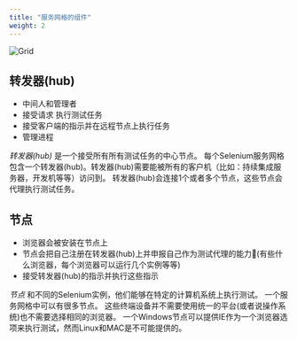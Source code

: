 ```yaml
---
title: "服务网格的组件"
weight: 2
---
```


![Grid](/images/grid.png)

## 转发器(hub)
* 中间人和管理者
* 接受请求 执行测试任务
* 接受客户端的指示并在远程节点上执行任务
* 管理进程

_转发器(hub)_ 是一个接受所有所有测试任务的中心节点。
每个Selenium服务网格包含一个转发器(hub)。转发器(hub)需要能被所有的客户机（比如：持续集成服务器，开发机等等）访问到。
转发器(hub)会连接1个或者多个节点，这些节点会代理执行测试任务。

## 节点

* 浏览器会被安装在节点上
* 节点会把自己注册在转发器(hub)上并申报自己作为测试代理的能力(有些什么浏览器，每个浏览器可以运行几个实例等等)
* 接受转发器(hub)的指示并执行这些指示

_节点_ 和不同的Selenium实例，他们能够在特定的计算机系统上执行测试。
一个服务网格中可以有很多节点。
这些终端设备并不需要使用统一的平台(或者说操作系统)也不需要选择相同的浏览器。
一个Windows节点可以提供IE作为一个浏览器选项来执行测试，然而Linux和MAC是不可能提供的。

